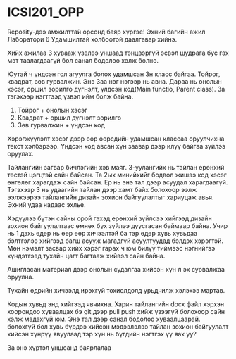 # ICSI201_OPP

Reposity-дээ амжилттай орсонд баяр хүргэе!
Эхний багийн ажил Лаборатори 6
Удамшилтай холбоотой даалгавар хийнэ. 

Хийх ажилаа 3 хувааж үзэлээ уншаад тэнцвэргүй эсвэл шудрага бус гэх мэт таалагдаагүй бол санал бодолоо хэлж болно.

Юутай ч үндсэн гол агуулга болох удамшсан 3н класс байгаа. Тойрог, квадрат, зөв гурвалжин.
Энэ 3аа нэг нэгээр нь авна. Дараа нь онолын хэсэг, оршил зорилго дүгнэлт, үлдсэн код(Main functio, Parent class).
За тэгэхээр нэгтгээд үзвэл ийм болж байна.
1. Тойрог + онолын хэсэг
2. Квадрат + оршил дүгнэлт зорилго
3. Зөв гурвалжин + үндсэн код
   
Хэрэгжүүлэлт хэсэг дээр өөр өөрсдийн удамшсан классаа оруулчихна текст хэлбэрээр. Үндсэн код авсан хүн заавар дээр илүү байгаа зүйлээ оруулах.

Тайлангийн загвар бичлэгийн хэв маяг. 3-уулангийх нь тайлан ерөнхий төстэй цэгцтэй сайн байсан. Та 2ых минийхийг бодвол жишээ код хэсэг өнгөлөг харагдаж сайн байсан.
Ер нь энэ тал дээр асуудал харагдаагүй. Тэгэхээр 3 нь удаагийн тайлан дээр хамт байх болохоор ээлж ээлжээрээ тайлангийн дизайн зохион байгуулалтыг хариуцаж авья.
Эхний удаа надаас эхлье. 

Хэдүүлээ бүтэн сайны орой гэхэд ерөнхий зүйлсээ хийгээд дизайн зохион байгуулалтаас өмнөх бүх зүйлээ дуусгасан баймаар байна.
Учир нь 1 дэхь өдөр нь өөр өөр хичээлтэй ба тэр өдөр хувь хувьдаа бэлтгэлээ хийгээд багш асууж магадгүй асуултуудад бэлдэх хэрэгтэй.
Мөн нэмэлт засвар хийх хэрэг гарах ч юм билүү тиймээс нэгнийгээ хүндэтгээд тухайн цагт багтааж хийвэл сайн байна.

Ашигласан материал дээр онолын судалгаа хийсэн хүн л эх сурвалжаа оруулна.

Тухайн өдрийн хичээлд ирэхгүй тохиолдолд урьдчилж хэлэхээ мартав.

Кодын хувьд энд хийгээд явчихна. Харин тайлангийн docx файл хэрхэн хоорондоо хуваалцах бэ git дээр pull push хийж үзээгүй болохоор сайн хэлж мэдэхгүй юм.
Энэ тал дээр санал бодолоо хуваалцаарай. болохгүй бол хувь бүрдээ хийсэн мэдээлэлээ тайлан зохион байгуулалт хийсэн хүнрүү явуулаад тэр хүн нь бүгдийн нэгтгэх үү
яах уу?

За энэ хүртэл уншсанд баярлалаа
  


